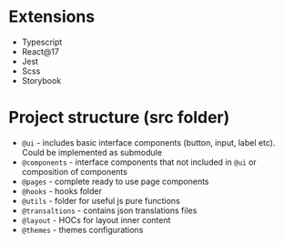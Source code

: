 # Extensions

- Typescript
- React@17
- Jest
- Scss
- Storybook

# Project structure (src folder)

- `@ui` - includes basic interface components (button, input, label etc). Could be implemented as submodule
- `@components` - interface components that not included in `@ui` or composition of components
- `@pages` - complete ready to use page components
- `@hooks` - hooks folder
- `@utils` - folder for useful js pure functions
- `@transaltions` - contains json translations files
- `@layout` - HOCs for layout inner content
- `@themes` - themes configurations

